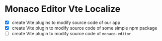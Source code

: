 # Monaco Editor Vte Localize

- [x] create Vite plugins to modify source code of our app
- [x] create Vite plugin to modify source code of some simple npm package
- [ ] create Vite plugin to modify source code of `monaco-editor`
